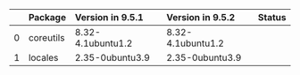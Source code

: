 <!-- markdown-link-check-disable -->

|    | Package   | Version in 9.5.1   | Version in 9.5.2   | Status   |
|---:|:----------|:-------------------|:-------------------|:---------|
|  0 | coreutils | 8.32-4.1ubuntu1.2  | 8.32-4.1ubuntu1.2  |          |
|  1 | locales   | 2.35-0ubuntu3.9    | 2.35-0ubuntu3.9    |          |